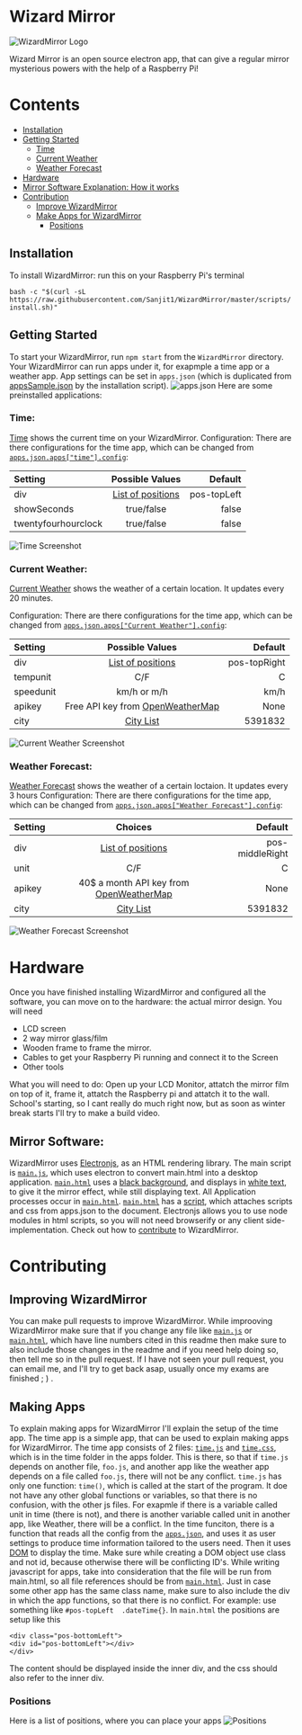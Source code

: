 # Wizard Mirror
![WizardMirror Logo](img/logo.png)


Wizard Mirror is an open source electron app, that can give a regular mirror mysterious powers with the help of a Raspberry Pi!

# Contents

- [Installation](#installation) 
- [Getting Started](#getting-started)  
	- [Time](#time)
	- [Current Weather](#current-weather)
	- [Weather Forecast](#weather-forecast)
- [Hardware](#hardware)
- [Mirror Software Explanation: How it works](#mirror-software)
- [Contribution](#Contributing)
	- [Improve WizardMirror](#improving-wizardmirror)
	- [Make Apps for WizardMirror](#making-apps)
		- [Positions](#positions)


## Installation

To install WizardMirror: run this on your Raspberry Pi's terminal

`bash -c "$(curl -sL https://raw.githubusercontent.com/Sanjit1/WizardMirror/master/scripts/install.sh)"`

## Getting Started

To start your WizardMirror, run `npm start` from the `WizardMirror` directory. Your WizardMirror can run apps under it, for exapmple a time app or a weather app. App settings can be set in `apps.json` (which is duplicated from [appsSample.json](appsSample.json) by the installation script).
![apps.json](apps.json.png)
Here are some preinstalled applications:

### Time:
[Time](apps/time) shows the current time on your WizardMirror.
Configuration:
There are there configurations for the time app, which can be changed from [`apps.json.apps["time"].config`](appsSample.json#L30):

| Setting| Possible Values| Default|  
| :---        |    :----:   |          ---: |
| div | [List of positions](#positions)| pos-topLeft  |
| showSeconds| true/false | false |
| twentyfourhourclock| true/false | false |

![Time Screenshot](apps/time/timeScreenshot.png)
### Current Weather:
[Current Weather](apps/weather) shows the weather of a certain location. It updates every 20 minutes.

Configuration:
There are there configurations for the time app, which can be changed from [`apps.json.apps["Current Weather"].config`](appsSample.json#L7):

| Setting| Possible Values| Default|  
| :---        |    :----:   |          ---: |
| div | [List of positions](#positions)| pos-topRight  |
| tempunit| C/F | C |
| speedunit| km/h or m/h | km/h |
| apikey| Free API key from [OpenWeatherMap](https://openweathermap.org/api) | None |
| city| [City List](http://bulk.openweathermap.org/sample/city.list.json.gz) | 5391832 |

![Current Weather Screenshot](apps/weather/currentScreenshot.png)
### Weather Forecast:
[Weather Forecast](apps/weather) shows the weather of a certain loctaion. It updates every 3 hours
Configuration:
There are there configurations for the time app, which can be changed from [`apps.json.apps["Weather Forecast"].config`](appsSample.json#L19):

| Setting| Choices | Default|  
| :---        |    :----:   |          ---: |
| div | [List of positions](#positions)| pos-middleRight  |
| unit| C/F | C |
| apikey| 40$ a month API key from [OpenWeatherMap](https://openweathermap.org/api) | None |
| city| [City List](http://bulk.openweathermap.org/sample/city.list.json.gz) | 5391832 |

![Weather Forecast Screenshot](apps/weather/forecastScreenshot.png)
# Hardware
Once you have finished installing WizardMirror and configured all the software, you can move on to the hardware: the actual mirror design. 
You will need 
- LCD screen
- 2 way mirror glass/film
- Wooden frame to frame the mirror.
- Cables to get your Raspberry Pi running and connect it to the Screen
- Other tools

What you will need to do:
Open up your LCD Monitor, attatch the mirror film on top of it, frame it, attatch the Raspberry pi and attatch it to the wall. School's starting, so I cant really do much right now, but as soon as winter break starts I'll try to make a build video.

## Mirror Software:
WizardMirror uses [Electronjs](https://electronjs.org), as an HTML rendering library. The main script is [`main.js`](main.js), which uses electron to convert main.html into a desktop application. [`main.html`](main.html) uses a [black background](main.css#L2), and displays in [white text](main.css#L3), to give it the mirror effect, while still displaying text. All Application processes occur in [`main.html`](main.html). [`main.html`](main.html) has a [script](main.html#L47), which attaches scripts and css from apps.json to the document. Electronjs allows you to use node modules in html scripts, so you will not need browserify or any client side-implementation.
Check out how to [contribute](#contributing) to WizardMirror.


# Contributing 

## Improving WizardMirror
You can make pull requests to improve WizardMirror. While improoving WizardMirror make sure that if you change any file like [`main.js`](main.js) or [`main.html`](main.html), which have line numbers cited in this readme then make sure to also include those changes in the readme and if you need help doing so, then tell me so in the pull request. If I have not seen your pull request, you can email me, and I'll try to get back asap, usually once my exams are finished ; ) . 


## Making Apps
To explain making apps for WizardMirror I'll explain the setup of the time app.
The time app is a simple app, that can be used to explain making apps for WizardMirror. The time app consists of 2 files: [`time.js`](apps/time/time.js) and [`time.css`](apps/time/time.css), which is in the time folder in the apps folder. This is there, so that if `time.js` depends on another file, `foo.js`, and another app like the weather app depends on a file called `foo.js`, there will not be any conflict. `time.js` has only one function: `time()`, which is called at the start of the program. It doe not have any other global functions or variables, so that there is no confusion, with the other js files. For exapmle if there is a variable called unit in time (there is not), and there is another variable called unit in another app, like Weather, there will be a conflict. In the time funciton, there is a function that reads all the config from the [`apps.json`](appsSample.json), and uses it as user settings to produce time information tailored to the users need. Then it uses [DOM](https://developer.mozilla.org/en-US/docs/Web/API/Document_Object_Model/Introduction) to display the time. Make sure while creating a DOM object use class and not id, because otherwise there will be conflicting ID's. While writing javascript for apps, take into consideration that the file will be run from main.html, so all file references should be from [`main.html`](main.html). Just in case some other app has the same class name, make sure to also include the div in which the app functions, so that there is no conflict. For example: use something like `#pos-topLeft  .dateTime{}`. In `main.html` the positions are setup like this
```
<div class="pos-bottomLeft">
<div id="pos-bottomLeft"></div>
</div>
```
The content should be displayed inside the inner div, and the css should also refer to the inner div. 
### Positions
Here is a list of positions, where you can place your apps
![Positions](positions.png)
